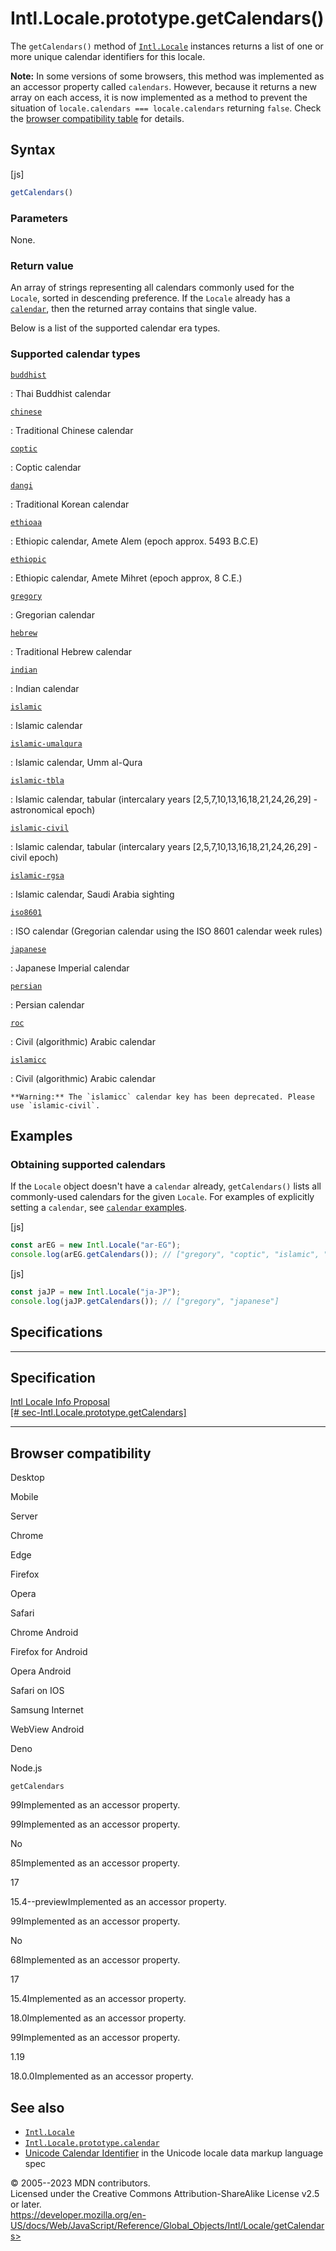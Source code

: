 Intl.Locale.prototype.getCalendars()
====================================

 
The `getCalendars()` method of [`Intl.Locale`](../locale) instances
returns a list of one or more unique calendar identifiers for this
locale.

 
**Note:** In some versions of some browsers, this method was implemented
as an accessor property called `calendars`. However, because it returns
a new array on each access, it is now implemented as a method to prevent
the situation of `locale.calendars === locale.calendars` returning
`false`. Check the [browser compatibility table](#browser_compatibility)
for details.



 
Syntax
------

 
 
 
[js]


```js
getCalendars()
```




 
### Parameters

 
None.



 
### Return value 

 
An array of strings representing all calendars commonly used for the
`Locale`, sorted in descending preference. If the `Locale` already has a
[`calendar`](calendar), then the returned array contains that single
value.

Below is a list of the supported calendar era types.



 
### Supported calendar types 

 

[`buddhist`](#buddhist)

:   Thai Buddhist calendar

[`chinese`](#chinese)

:   Traditional Chinese calendar

[`coptic`](#coptic)

:   Coptic calendar

[`dangi`](#dangi)

:   Traditional Korean calendar

[`ethioaa`](#ethioaa)

:   Ethiopic calendar, Amete Alem (epoch approx. 5493 B.C.E)

[`ethiopic`](#ethiopic)

:   Ethiopic calendar, Amete Mihret (epoch approx, 8 C.E.)

[`gregory`](#gregory)

:   Gregorian calendar

[`hebrew`](#hebrew)

:   Traditional Hebrew calendar

[`indian`](#indian)

:   Indian calendar

[`islamic`](#islamic)

:   Islamic calendar

[`islamic-umalqura`](#islamic-umalqura)

:   Islamic calendar, Umm al-Qura

[`islamic-tbla`](#islamic-tbla)

:   Islamic calendar, tabular (intercalary years
    \[2,5,7,10,13,16,18,21,24,26,29\] - astronomical epoch)

[`islamic-civil`](#islamic-civil)

:   Islamic calendar, tabular (intercalary years
    \[2,5,7,10,13,16,18,21,24,26,29\] - civil epoch)

[`islamic-rgsa`](#islamic-rgsa)

:   Islamic calendar, Saudi Arabia sighting

[`iso8601`](#iso8601)

:   ISO calendar (Gregorian calendar using the ISO 8601 calendar week
    rules)

[`japanese`](#japanese)

:   Japanese Imperial calendar

[`persian`](#persian)

:   Persian calendar

[`roc`](#roc)

:   Civil (algorithmic) Arabic calendar

[`islamicc`](#islamicc)

:   Civil (algorithmic) Arabic calendar

     
    **Warning:** The `islamicc` calendar key has been deprecated. Please
    use `islamic-civil`.
    



 
Examples
--------


 
### Obtaining supported calendars 

 
If the `Locale` object doesn\'t have a `calendar` already,
`getCalendars()` lists all commonly-used calendars for the given
`Locale`. For examples of explicitly setting a `calendar`, see
[`calendar` examples](calendar#examples).

 
 
[js]


```js
const arEG = new Intl.Locale("ar-EG");
console.log(arEG.getCalendars()); // ["gregory", "coptic", "islamic", "islamic-civil", "islamic-tbla"]
```


 
 
[js]


```js
const jaJP = new Intl.Locale("ja-JP");
console.log(jaJP.getCalendars()); // ["gregory", "japanese"]
```




Specifications
--------------

 
  -------------------------------------------------------------------------------------------------------------------------------------
  Specification
  -------------------------------------------------------------------------------------------------------------------------------------
  [Intl Locale Info Proposal\
  [\#
  sec-Intl.Locale.prototype.getCalendars]](https://tc39.es/proposal-intl-locale-info/#sec-Intl.Locale.prototype.getCalendars)

  -------------------------------------------------------------------------------------------------------------------------------------


Browser compatibility 
---------------------

 


Desktop

Mobile

Server

Chrome

Edge

Firefox

Opera

Safari

Chrome Android

Firefox for Android

Opera Android

Safari on IOS

Samsung Internet

WebView Android

Deno

Node.js

`getCalendars`

99Implemented as an accessor property.

99Implemented as an accessor property.

No

85Implemented as an accessor property.

17

15.4--previewImplemented as an accessor property.

99Implemented as an accessor property.

No

68Implemented as an accessor property.

17

15.4Implemented as an accessor property.

18.0Implemented as an accessor property.

99Implemented as an accessor property.

1.19

18.0.0Implemented as an accessor property.

 
See also 
--------

 
-   [`Intl.Locale`](../locale)
-   [`Intl.Locale.prototype.calendar`](calendar)
-   [Unicode Calendar
    Identifier](https://www.unicode.org/reports/tr35/#UnicodeCalendarIdentifier)
    in the Unicode locale data markup language spec



 
© 2005--2023 MDN contributors.\
Licensed under the Creative Commons Attribution-ShareAlike License v2.5
or later.\
https://developer.mozilla.org/en-US/docs/Web/JavaScript/Reference/Global_Objects/Intl/Locale/getCalendars>

